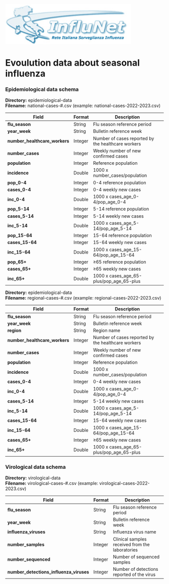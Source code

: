 <a href="https://w3.iss.it/site/rmi/influnet/pagine/rapportoinflunet.aspx"><img src="https://github.com/fbranda/dati-epidemiologici/blob/main/assets/img/logo-influnet.jpg" alt="Influenza" data-canonical-src="https://github.com/fbranda/dati-epidemiologici/blob/main/assets/img/logo-influnet.jpg" width="400"/></a>

# Evoulution data about seasonal influenza

### Epidemiological data schema

**Directory:**  epidemiological-data<br>
**Filename:** national-cases-#.csv (example: national-cases-2022-2023.csv)<br>


| Field                 | Format                       |Description                      
|-----------------------------|-----------------------------------|-------------------------------|
| **flu_season**      | String       | Flu season reference period  |
| **year_week**     |  String       | Bulletin reference week   |
| **number_healthcare_workers**   | Integer | Number of cases reported by the healthcare workers  |
| **number_cases**  | Integer | Weekly number of new confirmed cases  |
| **population** | Integer | Reference population |
| **incidence** | Double | 1000 x number_cases/population |
| **pop_0-4** | Integer | 0-4 reference population  |
| **cases_0-4** | Integer | 0-4 weekly new cases  |
| **inc_0-4** | Double | 1000 x cases_age_0-4/pop_age_0-4  |
| **pop_5-14** | Integer | 5-14 reference population  |
| **cases_5-14** | Integer | 5-14 weekly new cases  |
| **inc_5-14** | Double | 1000 x cases_age_5-14/pop_age_5-14  |
| **pop_15-64** | Integer | 15-64 reference population  |
| **cases_15-64** | Integer | 15-64 weekly new cases  |
| **inc_15-64** | Double | 1000 x cases_age_15-64/pop_age_15-64  |
| **pop_65+** | Integer | ≥65 reference population  |
| **cases_65+** | Integer | ≥65 weekly new cases  |
| **inc_65+** | Double | 1000 x cases_age_65-plus/pop_age_65-plus  |

**Directory:**  epidemiological-data<br>
**Filename:** regional-cases-#.csv (example: regional-cases-2022-2023.csv)<br>

| Field                 | Format                       |Description                      
|-----------------------------|-----------------------------------|-------------------------------|
| **flu_season**      | String       | Flu season reference period  |
| **year_week**     |  String       | Bulletin reference week   |
| **region**     |  String       | Region name   |
| **number_healthcare_workers**   | Integer | Number of cases reported by the healthcare workers  |
| **number_cases**  | Integer | Weekly number of new confirmed cases  |
| **population** | Integer | Reference population |
| **incidence** | Double | 1000 x number_cases/population |
| **cases_0-4** | Integer | 0-4 weekly new cases  |
| **inc_0-4** | Double | 1000 x cases_age_0-4/pop_age_0-4  |
| **cases_5-14** | Integer | 5-14 weekly new cases  |
| **inc_5-14** | Double | 1000 x cases_age_5-14/pop_age_5-14  |
| **cases_15-64** | Integer | 15-64 weekly new cases  |
| **inc_15-64** | Double | 1000 x cases_age_15-64/pop_age_15-64  |
| **cases_65+** | Integer | ≥65 weekly new cases  |
| **inc_65+** | Double | 1000 x cases_age_65-plus/pop_age_65-plus  |



### Virological data schema

**Directory:**  virological-data<br>
**Filename:** virological-cases-#.csv (example: virological-cases-2022-2023.csv)<br>


| Field                 | Format                       |Description                      
|-----------------------------|-----------------------------------|-------------------------------|
| **flu_season**      | String       | Flu season reference period  |
| **year_week**     |  String       | Bulletin reference week   |
| **influenza_viruses**  |  String       |  Influenza virus name  |
| **number_samples** | Integer | Clinical samples received from the laboratories  |
| **number_sequenced** | Integer | Number of sequenced samples |
| **number_detections_influenza_viruses** | Integer | Number of detections reported of the virus |


